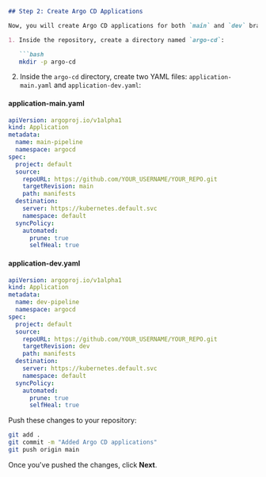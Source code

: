 

```md
## Step 2: Create Argo CD Applications

Now, you will create Argo CD applications for both `main` and `dev` branches.

1. Inside the repository, create a directory named `argo-cd`:

   ```bash
   mkdir -p argo-cd
   ```

2. Inside the `argo-cd` directory, create two YAML files: `application-main.yaml` and `application-dev.yaml`:

#### application-main.yaml

```yaml
apiVersion: argoproj.io/v1alpha1
kind: Application
metadata:
  name: main-pipeline
  namespace: argocd
spec:
  project: default
  source:
    repoURL: https://github.com/YOUR_USERNAME/YOUR_REPO.git
    targetRevision: main
    path: manifests
  destination:
    server: https://kubernetes.default.svc
    namespace: default
  syncPolicy:
    automated:
      prune: true
      selfHeal: true
```

#### application-dev.yaml

```yaml
apiVersion: argoproj.io/v1alpha1
kind: Application
metadata:
  name: dev-pipeline
  namespace: argocd
spec:
  project: default
  source:
    repoURL: https://github.com/YOUR_USERNAME/YOUR_REPO.git
    targetRevision: dev
    path: manifests
  destination:
    server: https://kubernetes.default.svc
    namespace: default
  syncPolicy:
    automated:
      prune: true
      selfHeal: true
```

Push these changes to your repository:

```bash
git add .
git commit -m "Added Argo CD applications"
git push origin main
```

Once you've pushed the changes, click **Next**.